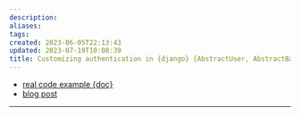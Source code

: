 ```yaml
---
description:
aliases: 
tags: 
created: 2023-06-05T22:13:43
updated: 2023-07-19T10:08:39
title: Customizing authentication in {django} {AbstractUser, AbstractBaseUser}
---
```

- [real code example {doc}](https://docs.djangoproject.com/en/dev/topics/auth/customizing/#a-full-example)
- [blog post](https://dev.to/chokshiroshan/how-to-use-email-as-username-for-django-authentication-8if)
___
